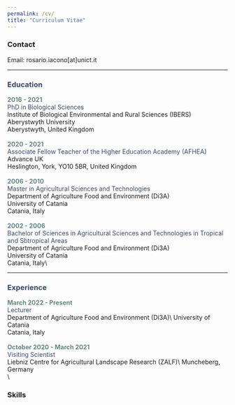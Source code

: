 ```yaml
---
permalink: /cv/
title: "Curriculum Vitae"
---
```

### Contact
Email: rosario.iacono[at]unict.it

***

### <span style="color: #36486b;" >Education</span> 
**<span style="color: #618685;" >2016 - 2021</span>**\
<span style="color: #36486b;" >PhD in Biological Sciences</span>\
Institute of Biological Environmental and Rural Sciences (IBERS)\
Aberystwyth University\
Aberystwyth, United Kingdom\
\
**<span style="color: #618685;" >2020 - 2021</span>**\
<span style="color: #36486b;" >Associate Fellow Teacher of the Higher Education Academy (AFHEA)</span>\
Advance UK\
Heslington, York, YO10 5BR, United Kingdom\
\
**<span style="color: #618685;" >2006 - 2010</span>**\
<span style="color: #36486b;" >Master in Agricultural Sciences and Technologies</span>\
Department of Agriculture Food and Environment (Di3A)\
University of Catania\
Catania, Italy\
\
**<span style="color: #618685;" >2002 - 2006</span>**\
<span style="color: #36486b;" >Bachelor of Sciences in Agricultural Sciences and Technologies in Tropical and Sbtropical Areas</span>\
Department of Agriculture Food and Environment (Di3A)\
University of Catania\
Catania, Italy\

***

### <span style="color: #36486b;" >Experience</span>
**<span style="color: #618685;" >March 2022 - Present</span>**\
<span style="color: #36486b;" >Lecturer</span>\
Department of Agriculture Food and Environment (Di3A)\ 
University of Catania\
Catania, Italy\
\
**<span style="color: #618685;" >October 2020 - March 2021 </span>**\
<span style="color: #36486b;" >Visiting Scientist</span>\
Liebniz Centre for Agricultural Landscape Research (ZALF)\ 
Muncheberg, Germany\
\


### Skills

